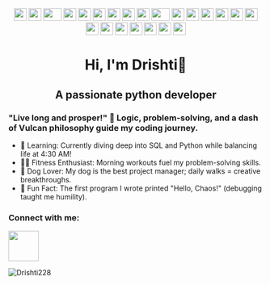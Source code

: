 <div align="center">
    <a href="https://www.youtube.com/watch?v=dQw4w9WgXcQ" target="_blank"><img src="https://cultofthepartyparrot.com/parrots/hd/githubparrot.gif" width="25" height="25"/></a>
    <a href="https://www.youtube.com/watch?v=dQw4w9WgXcQ" target="_blank"><img src="https://cultofthepartyparrot.com/flags/hd/iranparrot.gif" width="25" height="25"/></a>
    <a href="https://www.youtube.com/watch?v=dQw4w9WgXcQ" target="_blank"><img src="https://cultofthepartyparrot.com/parrots/asyncparrot.gif" width="36" height="25"/></a>
    <a href="https://www.youtube.com/watch?v=dQw4w9WgXcQ" target="_blank"><img src="https://cultofthepartyparrot.com/parrots/hd/60fpsparrot.gif" width="25" height="25"/></a>
    <a href="https://www.youtube.com/watch?v=dQw4w9WgXcQ" target="_blank"><img src="https://cultofthepartyparrot.com/parrots/hd/jumpingparrot.gif" width="25" height="25"/></a>
    <a href="https://www.youtube.com/watch?v=dQw4w9WgXcQ" target="_blank"><img src="https://cultofthepartyparrot.com/parrots/hd/opensourceparrot.gif" width="25" height="25"/></a>
    <a href="https://www.youtube.com/watch?v=dQw4w9WgXcQ" target="_blank"><img src="https://cultofthepartyparrot.com/parrots/hd/dealwithitnowparrot.gif" width="25" height="25"/></a>
    <a href="https://www.youtube.com/watch?v=dQw4w9WgXcQ" target="_blank"><img src="https://cultofthepartyparrot.com/parrots/hd/hypnoparrotlight.gif" width="25" height="25"/></a>
    <a href="https://www.youtube.com/watch?v=dQw4w9WgXcQ" target="_blank"><img src="https://cultofthepartyparrot.com/parrots/databaseparrot.gif" width="25" height="25"/></a>
    <a href="https://www.youtube.com/watch?v=dQw4w9WgXcQ" target="_blank"><img src="https://cultofthepartyparrot.com/parrots/fixparrot.gif" width="36" height="25"/></a>
    <a href="https://www.youtube.com/watch?v=dQw4w9WgXcQ" target="_blank"><img src="https://cultofthepartyparrot.com/parrots/hd/laptop_parrot.gif" width="25" height="25"/></a>
    <a href="https://www.youtube.com/watch?v=dQw4w9WgXcQ" target="_blank"><img src="https://cultofthepartyparrot.com/parrots/hd/spinningparrot.gif" width="25" height="25"/></a>
    <a href="https://www.youtube.com/watch?v=dQw4w9WgXcQ" target="_blank"><img src="https://cultofthepartyparrot.com/parrots/hd/levitationparrot.gif" width="25" height="25"/></a>
    <a href="https://www.youtube.com/watch?v=dQw4w9WgXcQ" target="_blank"><img src="https://cultofthepartyparrot.com/parrots/hd/meldparrot.gif" width="25" height="25"/></a>
    <a href="https://www.youtube.com/watch?v=dQw4w9WgXcQ" target="_blank"><img src="https://cultofthepartyparrot.com/parrots/slomoparrot.gif" width="25" height="25"/></a>
    <a href="https://www.youtube.com/watch?v=dQw4w9WgXcQ" target="_blank"><img src="https://cultofthepartyparrot.com/parrots/hd/moonwalkingparrot.gif" width="25" height="25"/></a>
    <a href="https://www.youtube.com/watch?v=dQw4w9WgXcQ" target="_blank"><img src="https://cultofthepartyparrot.com/parrots/hd/stableparrot.gif" width="25" height="25"/></a>
    <a href="https://www.youtube.com/watch?v=dQw4w9WgXcQ" target="_blank"><img src="https://cultofthepartyparrot.com/parrots/hd/scienceparrot.gif" width="25" height="25"/></a>
    <a href="https://www.youtube.com/watch?v=dQw4w9WgXcQ" target="_blank"><img src="https://cultofthepartyparrot.com/parrots/hd/pirateparrot.gif" width="25" height="25"/></a>
    <a href="https://www.youtube.com/watch?v=dQw4w9WgXcQ" target="_blank"><img src="https://cultofthepartyparrot.com/parrots/hd/footballparrot.gif" width="25" height="25"/></a>
    <a href="https://www.youtube.com/watch?v=dQw4w9WgXcQ" target="_blank"><img src="https://cultofthepartyparrot.com/parrots/hd/illuminatiparrot.gif" width="25" height="25"/></a>
    <a href="https://www.youtube.com/watch?v=dQw4w9WgXcQ" target="_blank"><img src="https://cultofthepartyparrot.com/parrots/hd/hypnoparrotdark.gif" width="25" height="25"/></a>
    <a href="https://www.youtube.com/watch?v=dQw4w9WgXcQ" target="_blank"><img src="https://cultofthepartyparrot.com/parrots/hd/mustacheparrot.gif" width="25" height="25"/></a>
</div>


<h1 align="center">Hi, I'm Drishti🖖</h1>

<h2 align="center">A passionate python developer </h2>

<h3>"Live long and prosper!" 🖖 Logic, problem-solving, and a dash of Vulcan philosophy guide my coding journey.</h3>

- 🌱 Learning: Currently diving deep into SQL and Python while balancing life at 4:30 AM!
- 🏋️‍♀️ Fitness Enthusiast: Morning workouts fuel my problem-solving skills.
- 🐾 Dog Lover: My dog is the best project manager; daily walks = creative breakthroughs.
- 🧠 Fun Fact: The first program I wrote printed "Hello, Chaos!" (debugging taught me humility).

<h3 align="left">Connect with me:</h3>
<p align="left">
<a href="https://www.linkedin.com/in/drishti-csml/" target="blank"><img align="center" src="https://user-images.githubusercontent.com/74038190/235294012-0a55e343-37ad-4b0f-924f-c8431d9d2483.gif" width="60" /></a>
</p>




<p><img align="left" src="https://github-readme-stats.vercel.app/api/top-langs?username=Drishti228&show_icons=true&locale=en&layout=compact" alt="Drishti228" /></p>

